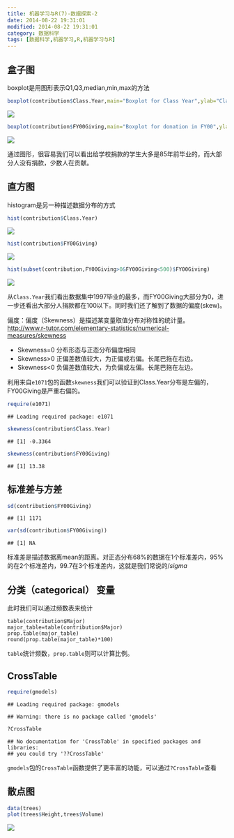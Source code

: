 ```yaml
---
title: 机器学习与R(7)-数据探索-2
date: 2014-08-22 19:31:01
modified: 2014-08-22 19:31:01
category: 数据科学
tags: [数据科学,机器学习,R,机器学习与R]
---
```



## 盒子图

boxplot是用图形表示Q1,Q3,median,min,max的方法


```r
boxplot(contribution$Class.Year,main="Boxplot for Class Year",ylab="Class Year")
```

![](/images/rmachine/rmachine-7-21.png) 

```r
boxplot(contribution$FY00Giving,main="Boxplot for donation in FY00",ylab="donation $")
```

![](/images/rmachine/rmachine-7-22.png) 

通过图形，很容易我们可以看出给学校捐款的学生大多是85年前毕业的，而大部分人没有捐款，少数人在贡献。

## 直方图

histogram是另一种描述数据分布的方式


```r
hist(contribution$Class.Year)
```

![](/images/rmachine/rmachine-7-31.png) 

```r
hist(contribution$FY00Giving)
```

![](/images/rmachine/rmachine-7-32.png) 

```r
hist(subset(contribution,FY00Giving>0&FY00Giving<500)$FY00Giving)
```

![](/images/rmachine/rmachine-7-33.png) 

从`Class.Year`我们看出数据集中1997毕业的最多，而FY00Giving大部分为0，进一步还看出大部分人捐款都在100以下。同时我们还了解到了数据的偏度(skew)。

偏度：偏度（Skewness）是描述某变量取值分布对称性的统计量。http://www.r-tutor.com/elementary-statistics/numerical-measures/skewness
 
+ Skewness=0 分布形态与正态分布偏度相同
+ Skewness>0 正偏差数值较大，为正偏或右偏。长尾巴拖在右边。
+ Skewness<0 负偏差数值较大，为负偏或左偏。长尾巴拖在左边。 

利用来自`e1071`包的函数`skewness`我们可以验证到Class.Year分布是左偏的，FY00Giving是严重右偏的。


```r
require(e1071)
```

```
## Loading required package: e1071
```

```r
skewness(contribution$Class.Year)
```

```
## [1] -0.3364
```

```r
skewness(contribution$FY00Giving)
```

```
## [1] 13.38
```

## 标准差与方差


```r
sd(contribution$FY00Giving)
```

```
## [1] 1171
```

```r
var(sd(contribution$FY00Giving))
```

```
## [1] NA
```

标准差是描述数据离mean的距离。对正态分布68%的数据在1个标准差内，95%的在2个标准差内，99.7在3个标准差内，这就是我们常说的$/sigma$

## 分类（categorical） 变量

此时我们可以通过频数表来统计

```
table(contribution$Major)
major_table=table(contribution$Major)
prop.table(major_table)
round(prop.table(major_table)*100)
```

`table`统计频数，`prop.table`则可以计算比例。

## CrossTable


```r
require(gmodels)
```

```
## Loading required package: gmodels
```

```
## Warning: there is no package called 'gmodels'
```

```r
?CrossTable
```

```
## No documentation for 'CrossTable' in specified packages and libraries:
## you could try '??CrossTable'
```

`gmodels`包的`CrossTable`函数提供了更丰富的功能，可以通过`?CrossTable`查看

## 散点图



```r
data(trees)
plot(trees$Height,trees$Volume)
```

![](/images/rmachine/rmachine-7-7.png) 

